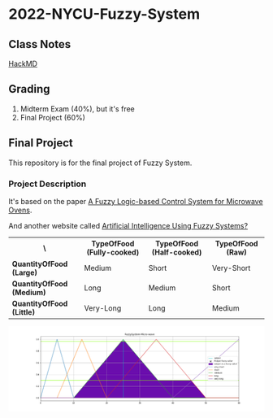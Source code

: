 # 2022-NYCU-Fuzzy-System

## Class Notes

[HackMD](https://hackmd.io/rLC9LMnATJKHMG7UsQZQBQ)

## Grading

1. Midterm Exam (40%), but it's free
2. Final Project (60%)

## Final Project

This repository is for the final project of Fuzzy System.

### Project Description

It's based on the paper [A Fuzzy Logic-based Control System for Microwave Ovens](https://iopscience.iop.org/article/10.1088/1742-6596/1577/1/012021/pdf).

And another website called [Artificial Intelligence Using Fuzzy Systems?](https://tealfeed.com/artificial-intelligence-using-fuzzy-systems-am2lq)

<center>
    <table>
    <tr>
        <th> 
            \
        </th>
        <th>
            TypeOfFood (Fully-cooked)
        </th>
        <th>
            TypeOfFood (Half-cooked)
        </th>
        <th>
            TypeOfFood (Raw)
    </tr>
    <tr>
        <td>
            <strong>QuantityOfFood (Large)</strong>
        </td>
        <td>
            Medium
        </td>
         <td>
            Short
        </td>
         <td>
            Very-Short
        </td>
    </tr>
    <tr>
        <td>
            <strong>QuantityOfFood (Medium)</strong>
        </td>
        <td>
            Long
        </td>
         <td>
            Medium
        </td>
         <td>
            Short
        </td>
    </tr>
    <tr>
        <td>
            <strong>QuantityOfFood (Little)</strong>
        </td>
        <td>
            Very-Long
        </td>
         <td>
            Long
        </td>
         <td>
            Medium
        </td>
    </tr>
    </table>
</center>

![](FuzzySystem-Micro-wave.png)